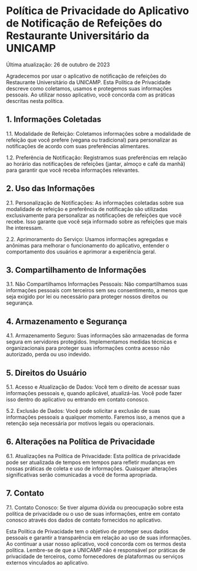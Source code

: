 # Política de Privacidade do Aplicativo de Notificação de Refeições do Restaurante Universitário da UNICAMP

Última atualização: 26 de outubro de 2023

Agradecemos por usar o aplicativo de notificação de refeições do Restaurante Universitário da UNICAMP. Esta Política de Privacidade descreve como coletamos, usamos e protegemos suas informações pessoais. Ao utilizar nosso aplicativo, você concorda com as práticas descritas nesta política.

## 1. Informações Coletadas

1.1. Modalidade de Refeição: Coletamos informações sobre a modalidade de refeição que você prefere (vegana ou tradicional) para personalizar as notificações de acordo com suas preferências alimentares.

1.2. Preferência de Notificação: Registramos suas preferências em relação ao horário das notificações de refeições (jantar, almoço e café da manhã) para garantir que você receba informações relevantes.

## 2. Uso das Informações
2.1. Personalização de Notificações: As informações coletadas sobre sua modalidade de refeição e preferência de notificação são utilizadas exclusivamente para personalizar as notificações de refeições que você recebe. Isso garante que você seja informado sobre as refeições que mais lhe interessam.

2.2. Aprimoramento do Serviço: Usamos informações agregadas e anônimas para melhorar o funcionamento do aplicativo, entender o comportamento dos usuários e aprimorar a experiência geral.

## 3. Compartilhamento de Informações
3.1. Não Compartilhamos Informações Pessoais: Não compartilhamos suas informações pessoais com terceiros sem seu consentimento, a menos que seja exigido por lei ou necessário para proteger nossos direitos ou segurança.

## 4. Armazenamento e Segurança
4.1. Armazenamento Seguro: Suas informações são armazenadas de forma segura em servidores protegidos. Implementamos medidas técnicas e organizacionais para proteger suas informações contra acesso não autorizado, perda ou uso indevido.

## 5. Direitos do Usuário
5.1. Acesso e Atualização de Dados: Você tem o direito de acessar suas informações pessoais e, quando aplicável, atualizá-las. Você pode fazer isso dentro do aplicativo ou entrando em contato conosco.

5.2. Exclusão de Dados: Você pode solicitar a exclusão de suas informações pessoais a qualquer momento. Faremos isso, a menos que a retenção seja necessária por motivos legais ou operacionais.

## 6. Alterações na Política de Privacidade
6.1. Atualizações na Política de Privacidade: Esta política de privacidade pode ser atualizada de tempos em tempos para refletir mudanças em nossas práticas de coleta e uso de informações. Quaisquer alterações significativas serão comunicadas a você de forma apropriada.

## 7. Contato
7.1. Contato Conosco: Se tiver alguma dúvida ou preocupação sobre esta política de privacidade ou o uso de suas informações, entre em contato conosco através dos dados de contato fornecidos no aplicativo.

Esta Política de Privacidade tem o objetivo de proteger seus dados pessoais e garantir a transparência em relação ao uso de suas informações. Ao continuar a usar nosso aplicativo, você concorda com os termos desta política. Lembre-se de que a UNICAMP não é responsável por práticas de privacidade de terceiros, como fornecedores de plataformas ou serviços externos vinculados ao aplicativo.